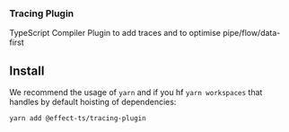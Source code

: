### Tracing Plugin

TypeScript Compiler Plugin to add traces and to optimise pipe/flow/data-first

## Install

We recommend the usage of `yarn` and if you hf `yarn workspaces` that handles by default hoisting of dependencies:

```sh
yarn add @effect-ts/tracing-plugin
```
